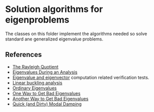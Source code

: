 # Solution algorithms for eigenproblems

The classes on this folder implement the algorithms needed so solve standard ane generalized eigenvalue problems.

## References

 - [The Rayleigh Quotient](https://portwooddigital.com/2021/06/06/the-rayleigh-quotient/)
 - [Eigenvalues During an Analysis](https://portwooddigital.com/2021/11/09/eigenvalues-during-an-analysis/)
 - [Eigenvalue and eigenvector](https://en.wikipedia.org/wiki/Eigenvalues_and_eigenvectors) computation related verification tests.
 - [Linear buckling analysis](https://portwooddigital.com/2021/05/29/right-under-your-nose)
 - [Ordinary Eigenvalues](https://portwooddigital.com/2020/11/13/ordinary-eigenvalues/)
 - [One Way to Get Bad Eigenvalues](https://portwooddigital.com/2022/11/10/one-way-to-get-bad-eigenvalues/)
 - [Another Way to Get Bad Eigenvalues](https://portwooddigital.com/2022/11/11/another-way-to-get-bad-eigenvalues/)
 - [Quick (and Dirty) Modal Damping](https://portwooddigital.com/2022/11/08/quick-and-dirty-modal-damping/)
